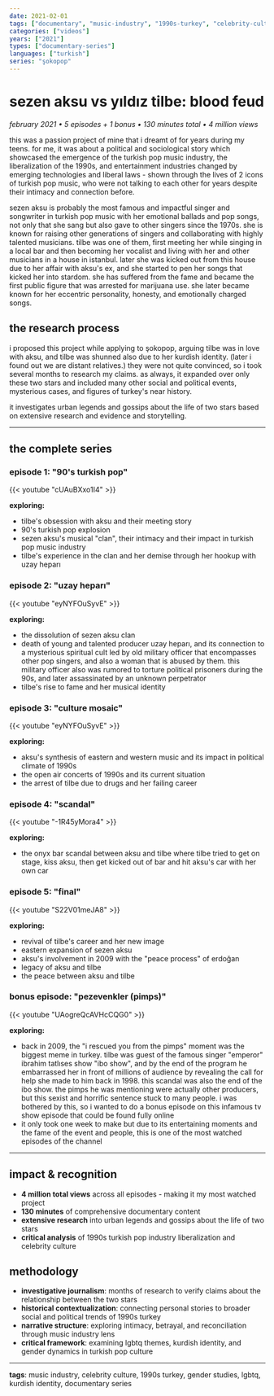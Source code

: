 ```yaml
---
date: 2021-02-01
tags: ["documentary", "music-industry", "1990s-turkey", "celebrity-culture", "gender", "lgbtq"]
categories: ["videos"]
years: ["2021"]
types: ["documentary-series"]
languages: ["turkish"]
series: "şokopop"
---
```


# sezen aksu vs yıldız tilbe: blood feud
*february 2021 • 5 episodes + 1 bonus • 130 minutes total • 4 million views*

this was a passion project of mine that i dreamt of for years during my teens. for me, it was about a political and sociological story which showcased the emergence of the turkish pop music industry, the liberalization of the 1990s, and entertainment industries changed by emerging technologies and liberal laws - shown through the lives of 2 icons of turkish pop music, who were not talking to each other for years despite their intimacy and connection before.

sezen aksu is probably the most famous and impactful singer and songwriter in turkish pop music with her emotional ballads and pop songs, not only that she sang but also gave to other singers since the 1970s. she is known for raising other generations of singers and collaborating with highly talented musicians. tilbe was one of them, first meeting her while singing in a local bar and then becoming her vocalist and living with her and other musicians in a house in istanbul. later she was kicked out from this house due to her affair with aksu's ex, and she started to pen her songs that kicked her into stardom. she has suffered from the fame and became the first public figure that was arrested for marijuana use. she later became known for her eccentric personality, honesty, and emotionally charged songs.

## the research process

i proposed this project while applying to şokopop, arguing tilbe was in love with aksu, and tilbe was shunned also due to her kurdish identity. (later i found out we are distant relatives.) they were not quite convinced, so i took several months to research my claims. as always, it expanded over only these two stars and included many other social and political events, mysterious cases, and figures of turkey's near history.

it investigates urban legends and gossips about the life of two stars based on extensive research and evidence and storytelling.

---

## the complete series

### episode 1: "90's turkish pop"
{{< youtube "cUAuBXxo1I4" >}}

**exploring:**
- tilbe's obsession with aksu and their meeting story
- 90's turkish pop explosion 
- sezen aksu's musical "clan", their intimacy and their impact in turkish pop music industry
- tilbe's experience in the clan and her demise through her hookup with uzay heparı

### episode 2: "uzay heparı"
{{< youtube "eyNYFOuSyvE" >}}

**exploring:**
- the dissolution of sezen aksu clan
- death of young and talented producer uzay heparı, and its connection to a mysterious spiritual cult led by old military officer that encompasses other pop singers, and also a woman that is abused by them. this military officer also was rumored to torture political prisoners during the 90s, and later assassinated by an unknown perpetrator
- tilbe's rise to fame and her musical identity

### episode 3: "culture mosaic"
{{< youtube "eyNYFOuSyvE" >}}

**exploring:**
- aksu's synthesis of eastern and western music and its impact in political climate of 1990s
- the open air concerts of 1990s and its current situation
- the arrest of tilbe due to drugs and her failing career 

### episode 4: "scandal"
{{< youtube "-1R45yMora4" >}}

**exploring:**
- the onyx bar scandal between aksu and tilbe where tilbe tried to get on stage, kiss aksu, then get kicked out of bar and hit aksu's car with her own car

### episode 5: "final"
{{< youtube "S22V01meJA8" >}}

**exploring:**
- revival of tilbe's career and her new image
- eastern expansion of sezen aksu
- aksu's involvement in 2009 with the "peace process" of erdoğan
- legacy of aksu and tilbe
- the peace between aksu and tilbe

### bonus episode: "pezevenkler (pimps)"
{{< youtube "UAogreQcAVHcCQG0" >}}

**exploring:**
- back in 2009, the "i rescued you from the pimps" moment was the biggest meme in turkey. tilbe was guest of the famous singer "emperor" ibrahim tatlıses show "ibo show", and by the end of the program he embarrassed her in front of millions of audience by revealing the call for help she made to him back in 1998. this scandal was also the end of the ibo show. the pimps he was mentioning were actually other producers, but this sexist and horrific sentence stuck to many people. i was bothered by this, so i wanted to do a bonus episode on this infamous tv show episode that could be found fully online
- it only took one week to make but due to its entertaining moments and the fame of the event and people, this is one of the most watched episodes of the channel

---

## impact & recognition

- **4 million total views** across all episodes - making it my most watched project
- **130 minutes** of comprehensive documentary content
- **extensive research** into urban legends and gossips about the life of two stars
- **critical analysis** of 1990s turkish pop industry liberalization and celebrity culture

## methodology

- **investigative journalism**: months of research to verify claims about the relationship between the two stars
- **historical contextualization**: connecting personal stories to broader social and political trends of 1990s turkey
- **narrative structure**: exploring intimacy, betrayal, and reconciliation through music industry lens
- **critical framework**: examining lgbtq themes, kurdish identity, and gender dynamics in turkish pop culture

---

**tags**: music industry, celebrity culture, 1990s turkey, gender studies, lgbtq, kurdish identity, documentary series
